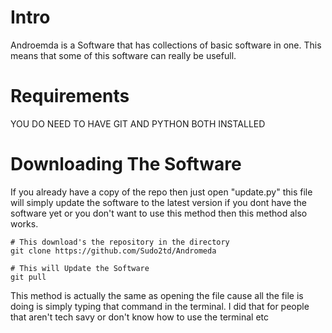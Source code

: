 # Intro
Androemda is a Software that has collections of basic software in one. This means that some of this software can really be usefull.

# Requirements
YOU DO NEED TO HAVE GIT AND PYTHON BOTH INSTALLED

# Downloading The Software
If you already have a copy of the repo then just open "update.py" this file will
simply update the software to the latest version if you dont have the software yet
or you don't want to use this method then this method also works.

```
# This download's the repository in the directory
git clone https://github.com/Sudo2td/Andromeda

# This will Update the Software
git pull
```
This method is actually the same as opening the file cause all the file is doing
is simply typing that command in the terminal. I did that for people that aren't tech
savy or don't know how to use the terminal etc